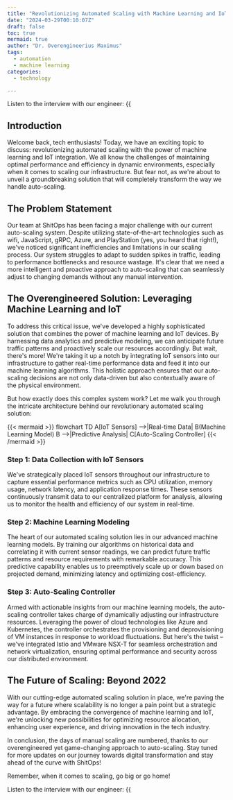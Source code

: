 ```yaml
---
title: "Revolutionizing Automated Scaling with Machine Learning and IoT Integration"
date: "2024-03-29T00:10:07Z"
draft: false
toc: true
mermaid: true
author: "Dr. Overengineerius Maximus"
tags:
  - automation
  - machine learning
categories:
  - technology

---
```


Listen to the interview with our engineer: {{<audio src="https://s3.chaops.de/shitops/podcasts/revolutionizing-automated-scaling-with-machine-learning-and-iot-integration.mp3" class="audio">}}

## Introduction

Welcome back, tech enthusiasts! Today, we have an exciting topic to discuss: revolutionizing automated scaling with the power of machine learning and IoT integration. We all know the challenges of maintaining optimal performance and efficiency in dynamic environments, especially when it comes to scaling our infrastructure. But fear not, as we're about to unveil a groundbreaking solution that will completely transform the way we handle auto-scaling.

## The Problem Statement

Our team at ShitOps has been facing a major challenge with our current auto-scaling system. Despite utilizing state-of-the-art technologies such as wifi, JavaScript, gRPC, Azure, and PlayStation (yes, you heard that right!), we've noticed significant inefficiencies and limitations in our scaling process. Our system struggles to adapt to sudden spikes in traffic, leading to performance bottlenecks and resource wastage. It's clear that we need a more intelligent and proactive approach to auto-scaling that can seamlessly adjust to changing demands without any manual intervention.

## The Overengineered Solution: Leveraging Machine Learning and IoT

To address this critical issue, we've developed a highly sophisticated solution that combines the power of machine learning and IoT devices. By harnessing data analytics and predictive modeling, we can anticipate future traffic patterns and proactively scale our resources accordingly. But wait, there's more! We're taking it up a notch by integrating IoT sensors into our infrastructure to gather real-time performance data and feed it into our machine learning algorithms. This holistic approach ensures that our auto-scaling decisions are not only data-driven but also contextually aware of the physical environment.

But how exactly does this complex system work? Let me walk you through the intricate architecture behind our revolutionary automated scaling solution:

{{< mermaid >}}
flowchart TD
    A[IoT Sensors] -->|Real-time Data| B(Machine Learning Model)
    B -->|Predictive Analysis| C[Auto-Scaling Controller]
{{< /mermaid >}}

### Step 1: Data Collection with IoT Sensors

We've strategically placed IoT sensors throughout our infrastructure to capture essential performance metrics such as CPU utilization, memory usage, network latency, and application response times. These sensors continuously transmit data to our centralized platform for analysis, allowing us to monitor the health and efficiency of our system in real-time.

### Step 2: Machine Learning Modeling

The heart of our automated scaling solution lies in our advanced machine learning models. By training our algorithms on historical data and correlating it with current sensor readings, we can predict future traffic patterns and resource requirements with remarkable accuracy. This predictive capability enables us to preemptively scale up or down based on projected demand, minimizing latency and optimizing cost-efficiency.

### Step 3: Auto-Scaling Controller

Armed with actionable insights from our machine learning models, the auto-scaling controller takes charge of dynamically adjusting our infrastructure resources. Leveraging the power of cloud technologies like Azure and Kubernetes, the controller orchestrates the provisioning and deprovisioning of VM instances in response to workload fluctuations. But here's the twist – we've integrated Istio and VMware NSX-T for seamless orchestration and network virtualization, ensuring optimal performance and security across our distributed environment.

## The Future of Scaling: Beyond 2022

With our cutting-edge automated scaling solution in place, we're paving the way for a future where scalability is no longer a pain point but a strategic advantage. By embracing the convergence of machine learning and IoT, we're unlocking new possibilities for optimizing resource allocation, enhancing user experience, and driving innovation in the tech industry.

In conclusion, the days of manual scaling are numbered, thanks to our overengineered yet game-changing approach to auto-scaling. Stay tuned for more updates on our journey towards digital transformation and stay ahead of the curve with ShitOps!

Remember, when it comes to scaling, go big or go home!

Listen to the interview with our engineer: {{<audio src="https://s3.chaops.de/shitops/podcasts/revolutionizing-automated-scaling-with-machine-learning-and-iot-integration.mp3" class="audio">}}
